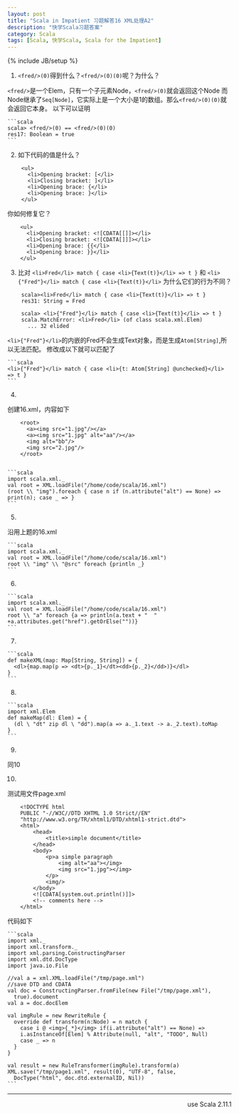 ```yaml
---
layout: post
title: "Scala in Impatient 习题解答16 XML处理A2"
description: "快学Scala习题答案"
category: Scala
tags: [Scala, 快学Scala, Scala for the Impatient]
---
```

{% include JB/setup %}

1. `<fred/>(0)`得到什么？`<fred/>(0)(0)`呢？为什么？

  `<fred/>`是一个Elem，只有一个子元素Node，`<fred/>(0)`就会返回这个Node
  而Node继承了`Seq[Node]`，它实际上是一个大小是1的数组。那么`<fred/>(0)(0)`就会返回它本身。
  以下可以证明

    ```scala
    scala> <fred/>(0) == <fred/>(0)(0)
    res17: Boolean = true
    ```

2. 如下代码的值是什么？

        <ul>
          <li>Opening bracket: [</li>
          <li>Closing bracket: ]</li>
          <li>Opening brace: {</li>
          <li>Opening brace: }</li>
        </ul>

  你如何修复它？

        <ul>
          <li>Opening bracket: <![CDATA[[]]></li>
          <li>Closing bracket: <![CDATA[]]]></li>
          <li>Opening brace: {{</li>
          <li>Opening brace: }}</li>
        </ul>

3. 比对
`<li>Fred</li> match { case <li>{Text(t)}</li> => t }`
和
`<li>{"Fred"}</li> match { case <li>{Text(t)}</li>`
为什么它们的行为不同？

        scala><li>Fred</li> match { case <li>{Text(t)}</li> => t }
        res31: String = Fred

        scala> <li>{"Fred"}</li> match { case <li>{Text(t)}</li> => t }
        scala.MatchError: <li>Fred</li> (of class scala.xml.Elem)
          ... 32 elided

  `<li>{"Fred"}</li>`的内嵌的Fred不会生成Text对象，而是生成`Atom[String]`,所以无法匹配。
  修改成以下就可以匹配了

    ```scala
    <li>{"Fred"}</li> match { case <li>{t: Atom[String] @unchecked}</li> => t }
    ```

4. 
创建16.xml，内容如下

        <root>
          <a><img src="1.jpg"/></a>
          <a><img src="1.jpg" alt="aa"/></a>
          <img alt="bb"/>
          <img src="2.jpg"/>
        </root>


    ```scala
    import scala.xml._
    val root = XML.loadFile("/home/code/scala/16.xml")
    (root \\ "img").foreach { case n if (n.attribute("alt") == None) => print(n); case _ => }
    ```

5. 
沿用上题的16.xml

    ```scala
    import scala.xml._
    val root = XML.loadFile("/home/code/scala/16.xml")
    root \\ "img" \\ "@src" foreach {println _}
    ```

6. 

    ```scala
    import scala.xml._
    val root = XML.loadFile("/home/code/scala/16.xml")
    root \\ "a" foreach {a => println(a.text + "  " +a.attributes.get("href").getOrElse(""))}
    ```

7. 

    ```scala
    def makeXML(map: Map[String, String]) = {
      <dl>{map.map(p => <dt>{p._1}</dt><dd>{p._2}</dd>)}</dl>
    }
    ```

8. 

    ```scala
    import xml.Elem
    def makeMap(dl: Elem) = {
      (dl \ "dt" zip dl \ "dd").map(a => a._1.text -> a._2.text).toMap
    }
    ```

9. 
同10

10. 

测试用文件page.xml

        <!DOCTYPE html
        PUBLIC "-//W3C//DTD XHTML 1.0 Strict//EN"
        "http://www.w3.org/TR/xhtml1/DTD/xhtml1-strict.dtd">
        <html>
            <head>
                <title>simple document</title>
            </head>
            <body>
                <p>a simple paragraph
                    <img alt="aa"></img>
                    <img src="1.jpg"></img>
                </p>
                <img/>
            </body>
            <![CDATA[system.out.println()]]>
            <!-- comments here -->
        </html>

  代码如下

    ```scala
    import xml._
    import xml.transform._
    import xml.parsing.ConstructingParser
    import xml.dtd.DocType
    import java.io.File

    //val a = xml.XML.loadFile("/tmp/page.xml")
    //save DTD and CDATA
    val doc = ConstructingParser.fromFile(new File("/tmp/page.xml"),
      true).document
    val a = doc.docElem

    val imgRule = new RewriteRule {
      override def transform(n:Node) = n match {
        case i @ <img>{_*}</img> if(i.attribute("alt") == None) => 
        i.asInstanceOf[Elem] % Attribute(null, "alt", "TODO", Null)
        case _ => n
      }
    }

    val result = new RuleTransformer(imgRule).transform(a)
    XML.save("/tmp/page1.xml", result(0), "UTF-8", false,
      DocType("html", doc.dtd.externalID, Nil))
    ```

----
<div align="right">use Scala 2.11.1</div>
